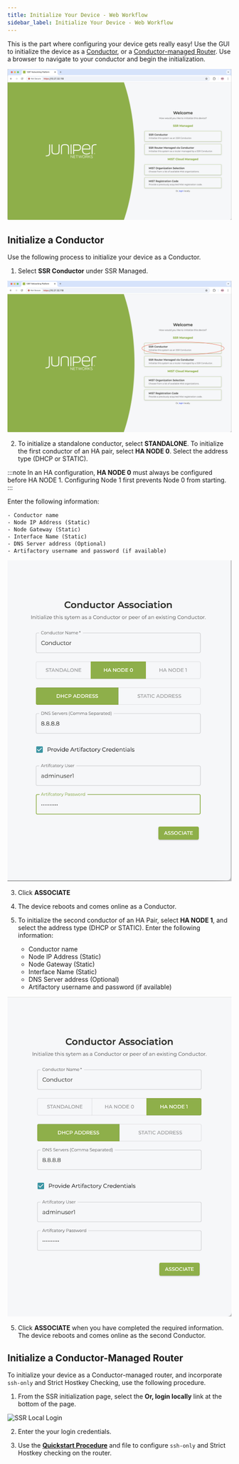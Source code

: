 ```yaml
---
title: Initialize Your Device - Web Workflow
sidebar_label: Initialize Your Device - Web Workflow
---
```


This is the part where configuring your device gets really easy! Use the GUI to initialize the device as a [Conductor](#initialize-a-conductor), or a [Conductor-managed Router](#initialize-a-conductor-managed-router). Use a browser to navigate to your conductor and begin the initialization.  

![U-ISO Device Selection GUI](/img/u-iso8_launch_gui.png)

## Initialize a Conductor

Use the following process to initialize your device as a Conductor.

1. Select **SSR Conductor** under SSR Managed.

  ![SSR Conductor](/img/u-iso8a_initialize_conductor.png)

2. To initialize a standalone conductor, select **STANDALONE**. To initialize the first conductor of an HA pair, select **HA NODE 0**. Select the address type (DHCP or STATIC). 

:::note
In an HA configuration, **HA NODE 0** must always be configured before HA NODE 1. Configuring Node 1 first prevents Node 0 from starting.
:::

Enter the following information: 
 
	- Conductor name
	- Node IP Address (Static)
	- Node Gateway (Static)
	- Interface Name (Static)
	- DNS Server address (Optional)
	- Artifactory username and password (if available)

 ![Conductor Association](/img/u-iso9_define_conductor.png)

3. Click **ASSOCIATE** 

4. The device reboots and comes online as a Conductor.

5. To initialize the second conductor of an HA Pair, select **HA NODE 1**, and select the address type (DHCP or STATIC). Enter the following information:

	- Conductor name
	- Node IP Address (Static)
	- Node Gateway (Static)
	- Interface Name (Static)
	- DNS Server address (Optional)
	- Artifactory username and password (if available)

 ![HA Conductor Association](/img/u-iso9a_ha_conductor.png)

5. Click **ASSOCIATE** when you have completed the required information. The device reboots and comes online as the second Conductor.

## Initialize a Conductor-Managed Router

To initialize your device as a Conductor-managed router, and incorporate `ssh-only` and Strict Hostkey Checking, use the following procedure. 

1. From the SSR initialization page, select the **Or, login locally** link at the bottom of the page.

  ![SSR Local Login](/img/u-iso_com-crit_6.3.0_local-login.png)

2. Enter the your login credentials. 

3. Use the [**Quickstart Procedure**](cc_fips_6.3.0_otp_router_install.md) and file to configure `ssh-only` and Strict Hostkey checking on the router.  

 



